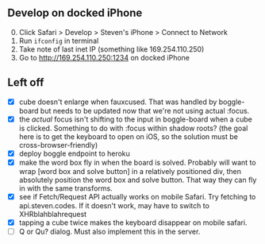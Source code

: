 ## Develop on docked iPhone

0. Click Safari > Develop > Steven's iPhone > Connect to Network
1. Run `ifconfig` in terminal
2. Take note of last inet IP (something like 169.254.110.250)
3. Go to http://169.254.110.250:1234 on docked iPhone

## Left off

- [x] cube doesn't enlarge when fauxcused. That was handled by boggle-board but needs to be updated now that we're not using actual :focus.
- [x] the _actual_ focus isn't shifting to the input in boggle-board when a cube is clicked. Something to do with :focus within shadow roots? (the goal here is to get the keyboard to open on iOS, so the solution must be cross-browser-friendly)
- [x] deploy boggle endpoint to heroku
- [x] make the word box fly in when the board is solved. Probably will want to wrap [word box and solve button] in a relatively positioned div, then absolutely position the word box and solve button. That way they can fly in with the same transforms.
- [x] see if Fetch/Request API actually works on mobile Safari. Try fetching to api.steven.codes. If it doesn't work, may have to switch to XHRblahblahrequest
- [x] tapping a cube twice makes the keyboard disappear on mobile safari.
- [ ] Q or Qu? dialog. Must also implement this in the server.
